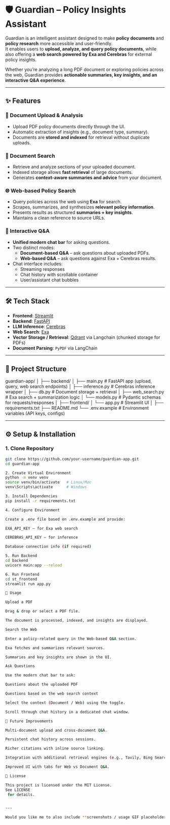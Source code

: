 # 🛡️ Guardian – Policy Insights Assistant

Guardian is an intelligent assistant designed to make **policy documents** and **policy research** more accessible and user-friendly.  
It enables users to **upload, analyze, and query policy documents**, while also offering a **web search powered by Exa and Cerebras** for external policy insights.  

Whether you’re analyzing a long PDF document or exploring policies across the web, Guardian provides **actionable summaries, key insights, and an interactive Q&A experience**.

---

## ✨ Features

### 📄 Document Upload & Analysis
- Upload PDF policy documents directly through the UI.
- Automatic extraction of insights (e.g., document type, summary).
- Documents are **stored and indexed** for retrieval without duplicate uploads.

### 🔎 Document Search
- Retrieve and analyze sections of your uploaded document.
- Indexed storage allows **fast retrieval** of large documents.
- Generates **context-aware summaries and advice** from your document.

### 🌐 Web-based Policy Search
- Query policies across the web using **Exa** for search.
- Scrapes, summarizes, and synthesizes **relevant policy information**.
- Presents results as structured **summaries + key insights**.
- Maintains a clean reference to source URLs.

### 💬 Interactive Q&A
- **Unified modern chat bar** for asking questions.
- Two distinct modes:
  - **Document-based Q&A** – ask questions about uploaded PDFs.
  - **Web-based Q&A** – ask questions against Exa + Cerebras results.
- Chat interface includes:
  - Streaming responses
  - Chat history with scrollable container
  - User/assistant chat bubbles

---

## 🛠️ Tech Stack

- **Frontend**: [Streamlit](https://streamlit.io/)  
- **Backend**: [FastAPI](https://fastapi.tiangolo.com/)  
- **LLM Inference**: [Cerebras](https://www.cerebras.net/)  
- **Web Search**: [Exa](https://exa.ai/)  
- **Vector Storage / Retrieval**: [Qdrant](https://qdrant.tech/) via Langchain (chunked storage for PDFs)
- **Document Parsing**: `PyPDF` via LangChain 

---

## 📂 Project Structure

guardian-app/
│
├── backend/
│ ├── main.py # FastAPI app (upload, query, web search endpoints)
│ ├── inference.py # Cerebras inference wrapper
│ ├── db.py # Document storage + retrieval
│ ├── web_search.py # Exa search + summarization logic
│ └── models.py # Pydantic schemas for requests/responses
│
├── frontend/
│ └── app.py # Streamlit UI
│
├── requirements.txt
├── README.md
└── .env.example # Environment variables (API keys, configs)


---

## ⚙️ Setup & Installation

### 1. Clone Repository
```bash
git clone https://github.com/your-username/guardian-app.git
cd guardian-app

2. Create Virtual Environment
python -m venv venv
source venv/bin/activate   # Linux/Mac
venv\Scripts\activate      # Windows

3. Install Dependencies
pip install -r requirements.txt

4. Configure Environment

Create a .env file based on .env.example and provide:

EXA_API_KEY – for Exa web search

CEREBRAS_API_KEY – for inference

Database connection info (if required)

5. Run Backend
cd backend
uvicorn main:app --reload

6. Run Frontend
cd st_frontend
streamlit run app.py

🚀 Usage

Upload a PDF

Drag & drop or select a PDF file.

The document is processed, indexed, and insights are displayed.

Search the Web

Enter a policy-related query in the Web-based Q&A section.

Exa fetches and summarizes relevant sources.

Summaries and key insights are shown in the UI.

Ask Questions

Use the modern chat bar to ask:

Questions about the uploaded PDF

Questions based on the web search context

Select the context (Document / Web) using the toggle.

Scroll through chat history in a dedicated chat window.

🔮 Future Improvements

Multi-document upload and cross-document Q&A.

Persistent chat history across sessions.

Richer citations with inline source linking.

Integration with additional retrieval engines (e.g., Tavily, Bing Search).

Improved UI with tabs for Web vs Document Q&A.

📜 License

This project is licensed under the MIT License.
See LICENSE
 for details.


---

Would you like me to also include **screenshots / usage GIF placeholders** in the README (like `![screenshot](assets/ui.png)`), so you can later drop them in for a more polished presentation?
